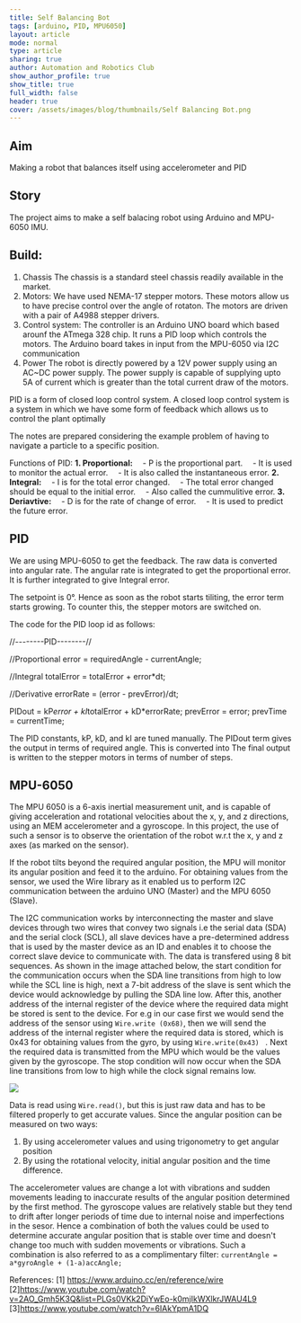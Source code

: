 ```yaml
---
title: Self Balancing Bot
tags: [arduino, PID, MPU6050]
layout: article
mode: normal
type: article
sharing: true
author: Automation and Robotics Club
show_author_profile: true
show_title: true
full_width: false
header: true
cover: /assets/images/blog/thumbnails/Self Balancing Bot.png
---
```


## Aim
Making a robot that balances itself using accelerometer and PID
<!--more-->
## Story

The project aims to make a self balacing robot using Arduino and MPU-6050 IMU. 

## Build:
1. Chassis
The chassis is a standard steel chassis readily available in the market.
2. Motors:
We have used NEMA-17 stepper motors. These motors allow us to have precise control over the angle of rotaton. The motors are driven with a pair of A4988 stepper drivers.
3. Control system:
The controller is an Arduino UNO board which based arounf the ATmega 328 chip. It runs a PID loop which controls the motors. The Arduino board takes in input from the MPU-6050 via I2C communication
4. Power 
The robot is directly powered by a 12V power supply using an AC~DC power supply. The power supply is capable of supplying upto 5A of current which is greater than the total current draw of the motors. 

PID is a form of closed loop control system. A closed loop control system is a system in which we have some form of feedback which allows us to control the plant optimally

The notes are prepared considering the example problem of having to navigate a particle to a specific position.

Functions of PID:
<b>1.  Proportional:</b>
	&emsp;- P is the proportional part. 
	&emsp;- It is used to monitor the actual error. 
	&emsp;- It is also called the instantaneous error. 
<b>2. Integral:</b>
	&emsp;- I is for the total error changed.
	&emsp;- The total error changed should be equal to the initial error.
	&emsp;-  Also called the cummulitive error.
 <b>3. Deriavtive:</b>
	&emsp;-  D is for the rate of change of error.
	&emsp;-  It is used to predict the future error.
	
## PID	
We are using MPU-6050 to get the feedback. The raw data is converted into angular rate. The angular rate is integrated to get the proportional error. It is further integrated to give Integral error.

The setpoint is 0°. Hence as soon as the robot starts tiliting, the error term starts growing. To counter this, the stepper motors are switched on. 

The code for the PID loop id as follows:

//--------PID--------//  
  
  //Proportional
  error = requiredAngle - currentAngle;

  //Integral
  totalError = totalError + error*dt;

  //Derivative
  errorRate = (error - prevError)/dt;
  
  PIDout = kP*error + kI*totalError + kD*errorRate;
  prevError = error;
  prevTime = currentTime;


The PID constants, kP, kD, and kI are tuned manually. The PIDout term gives the output in terms of required angle. This is converted into 
The final output is written to the stepper motors in terms of number of steps.


## MPU-6050
The MPU 6050 is a 6-axis inertial measurement unit, and is capable of giving acceleration and rotational velocities about the x, y, and z directions, using an MEM accelerometer and a gyroscope. In this project, the use of such a sensor is to observe the orientation of the robot w.r.t the x, y and z axes (as marked on the sensor). 

If the robot tilts beyond the required angular position, the MPU will monitor its angular position and feed it to the arduino. For obtaining values from the sensor, we used the Wire library as it enabled us to perform I2C communication between the arduino UNO (Master) and the MPU 6050 (Slave).

The I2C communication works by interconnecting the master and slave devices through two wires that convey two signals i.e the serial data (SDA) and the serial clock (SCL), all slave devices have a pre-determined address that is used by the master device as an ID and enables it to choose the correct slave device to communicate with. The data is transfered using 8 bit sequences. As shown in the image attached below, the start condition for the communication occurs when the SDA line transitions from high to low while the SCL line is high, next a 7-bit address of the slave is sent which the device would acknowledge by pulling the SDA line low. After this, another address of the internal register of the device where the required data might be stored is sent to the device. For e.g in our case first we would send the address of the sensor using `Wire.write
(0x68)`, then we will send the address of the internal register where the required data is stored, which is 0x43 for obtaining values from the gyro, by using `Wire.write(0x43)
` . Next the required data is transmitted from the MPU which would be the values given by the gyroscope. The stop condition will now occur when the SDA line transitions from low to high while the clock signal remains low.

![](../_resources/4ecdddf59beb4ac496e83562cf4a133e.png)

Data is read using `Wire.read()`, but this is just raw data and has to be filtered properly to get accurate values. Since the angular position can be measured on two ways:
1) By using accelerometer values and using trigonometry to get angular position
2) By using the rotational velocity, initial angular position and the time difference.

The accelerometer values are change a lot with vibrations and  sudden movements leading to inaccurate results of the angular position determined by the first method. The gyroscope values are relatively stable but they tend to drift after longer periods of time due to internal noise and imperfections in the sesor. Hence a combination of both the values could be used to determine accurate angular position that is stable over time and doesn't change too much with sudden movements or vibrations. Such a combination is also referred to as a complimentary filter:
`currentAngle = a*gyroAngle + (1-a)accAngle;`

References: 
[1] https://www.arduino.cc/en/reference/wire
[2]https://www.youtube.com/watch?v=2AO_Gmh5K3Q&list=PLGs0VKk2DiYwEo-k0mjIkWXlkrJWAU4L9
[3]https://www.youtube.com/watch?v=6IAkYpmA1DQ